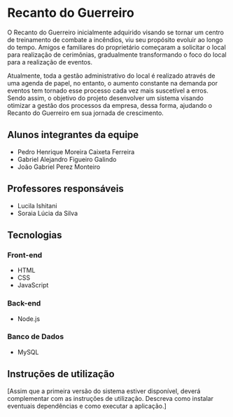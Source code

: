 # Recanto do Guerreiro

O Recanto do Guerreiro inicialmente adquirido visando se tornar um centro de treinamento de combate a incêndios, viu seu propósito evoluir ao longo do tempo. Amigos e familiares do proprietário começaram a solicitar o local para realização de cerimônias, gradualmente transformando o foco do local para a realização de eventos.

Atualmente, toda a gestão administrativo do local é realizado através de uma agenda de papel, no entanto, o aumento constante na demanda por eventos tem tornado esse processo cada vez mais suscetível a erros. Sendo assim, o objetivo do projeto desenvolver um sistema visando otimizar a gestão dos processos da empresa, dessa forma, ajudando o Recanto do Guerreiro em sua jornada de crescimento.

## Alunos integrantes da equipe

* Pedro Henrique Moreira Caixeta Ferreira
* Gabriel Alejandro Figueiro Galindo
* João Gabriel Perez Monteiro

## Professores responsáveis

* Lucila Ishitani
* Soraia Lúcia da Silva

## Tecnologias

### Front-end
- HTML
- CSS
- JavaScript

### Back-end
- Node.js
  
### Banco de Dados
- MySQL

## Instruções de utilização

[Assim que a primeira versão do sistema estiver disponível, deverá complementar com as instruções de utilização. Descreva como instalar eventuais dependências e como executar a aplicação.]
